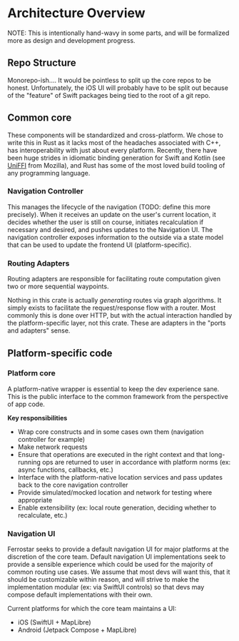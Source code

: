 # Architecture Overview

NOTE: This is intentionally hand-wavy in some parts, and will be formalized more as design and development progress.

## Repo Structure

Monorepo-ish.... It would be pointless to split up the core repos to be honest. Unfortunately, the iOS UI will probably have
to be split out because of the "feature" of Swift packages being tied to the root of a git repo.

## Common core

These components will be standardized and cross-platform. We chose to write this in Rust as it lacks most of the headaches
associated with C++, has interoperability with just about every platform. Recently, there have been huge strides in
idiomatic binding generation for Swift and Kotlin (see [UniFFI](https://github.com/mozilla/uniffi-rs) from Mozilla),
and Rust has some of the most loved build tooling of any programming language.

### Navigation Controller

This manages the lifecycle of the navigation (TODO: define this more precisely). When it receives an
update on the user's current location, it decides whether the user is still on course, initiates
recalculation if necessary and desired, and pushes updates to the Navigation UI. The navigation controller
exposes information to the outside via a state model that can be used to update the frontend UI (platform-specific).

### Routing Adapters

Routing adapters are responsible for facilitating route computation given two or more sequential waypoints.

Nothing in this crate is actually _generating_ routes via graph algorithms. It simply exists to facilitate the
request/response flow with a router. Most commonly this is done over HTTP, but with the actual interaction handled
by the platform-specific layer, not this crate. These are adapters in the "ports and adapters" sense.

## Platform-specific code

### Platform core

A platform-native wrapper is essential to keep the dev experience sane.
This is the public interface to the common framework
from the perspective of app code.

**Key responsibilities**

- Wrap core constructs and in some cases own them (navigation controller for example)
- Make network requests
- Ensure that operations are executed in the right context
  and that long-running ops are returned to user in accordance with platform norms
  (ex: async functions, callbacks, etc.)
- Interface with the platform-native location services
  and pass updates back to the core navigation controller
- Provide simulated/mocked location and network for testing where appropriate
- Enable extensibility (ex: local route generation, deciding whether to recalculate, etc.)

### Navigation UI

Ferrostar seeks to provide a default navigation UI for major platforms
at the discretion of the core team.
Default navigation UI implementations seek to provide a sensible experience
which could be used for the majority of common routing use cases.
We assume that most devs will want this,
that it should be customizable within reason,
and will strive to make the implementation modular (ex: via SwiftUI controls)
so that devs may compose default implementations with their own.

Current platforms for which the core team maintains a UI:

* iOS (SwiftUI + MapLibre)
* Android (Jetpack Compose + MapLibre)
